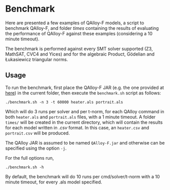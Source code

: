 # Benchmark

Here are presented a few examples of QAlloy-F models, a script to benchmark QAlloy-F, and folder *times* containing the results of evaluating the performance of QAlloy-F against these examples (considering a 10 minute timeout). 

The benchmark is performed against every SMT solver supported (Z3, MathSAT, CVC4 and Yices) and for the algebraic Product, Gödelian and Łukasiewicz triangular norms.

## Usage

To run the benchmark, first place the QAlloy-F JAR (e.g. the one provided at [here](https://github.com/pf7/QAlloy-F/releases/tag/v1.0.0)) in the current folder, then execute the ```benchmark.sh``` script as follows:
```
./benchmark.sh -n 3 -t 60000 heater.als portrait.als
```
Which will do 3 runs per solver and per t-norm, for each QAlloy command in both ```heater.als``` and ```portrait.als``` files, with a 1 minute timeout. A folder ```times/``` will be created in the current directory, which will contain the results for each model written in *.csv* format. In this case,  an ```heater.csv``` and ```portrait.csv``` will be produced.

The QAlloy JAR is assumed to be named ```QAlloy-F.jar``` and otherwise can be specified using the option ```-j```.

For the full options run,
```
./benchmark.sh -h
```

By default, the benchmark will do 10 runs per cmd/solver/t-norm with a 10 minute timeout, for every .als model specified.